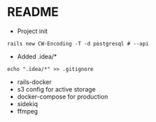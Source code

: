 # README

* Project init
```
rails new CW-Encoding -T -d postgresql # --api
```

* Added .idea/*
```
echo ".idea/*" >> .gitignore
```

* rails-docker
* s3 config for active storage
* docker-compose for production
* sidekiq
* ffmpeg
